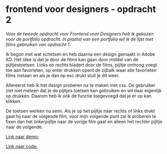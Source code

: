 
# frontend voor designers - opdracht 2

*Voor de tweede opdracht voor Frontend voor Designers heb ik gekozen voor de portfolio opdracht. In plaatst van een portfolio wil ik de lijst met films gebruiken van opdracht 1.* 

Ik begon met wat schetsen en heb daarna een design gemaakt in Adobe XD. Het idee is dat je door de films kan gaan door middel van de pijltjestoetsen. Links en rechts bladert door de films, pijltje omhoog voegt toe aan favorieten, op enter drukken opent de zijbalk waar alle favorieten films instaan en als je dan op esc drukt sluit je dit weer. 

Allereerst heb ik het design proberen na te maken met css. De gebruiker ziet niet meteen dat je de pijltjes toetsen kan gebruiken en wil daar eigenlijk op drukken. Daarom heb ik ook de functie toegevoegd dat je er op kan klikken. 

De toetsen werken nu semi. Als je op het pijltje naar rechts of links drukt gaat hij naar de volgende film, voor mijn volgende punt zal ik proberen te fixen dan het linkerpijltje naar de vorige film gaat en alleen het rechter pijltje naar de volgende. 

[Link naar demo:](https://oege.ie.hva.nl/~jonkerk001/FvD/opdracht2)

[Link naar code:](https://github.com/McKalister/frontendvoordesigners/tree/master/opdracht2/v1)
 